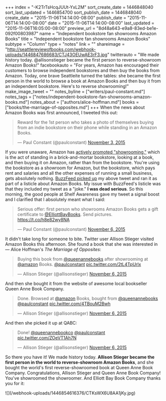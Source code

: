+++
index = "-K2TrTsHcqJUUt-YxL2M"
sort_create_date = 1446848040
sort_last_updated = 1446854700
sort_publish_date = 1446848040
create_date = "2015-11-06T14:14:00-08:00"
publish_date = "2015-11-06T14:14:00-08:00"
date = "2015-11-06T14:14:00-08:00"
last_updated = "2015-11-06T16:05:00-08:00"
preview_url = "8d48a643-e9a8-83ed-be1e-092f00803987"
name = "Independent bookstore fan showrooms Amazon Books"
title = "Independent bookstore fan showrooms Amazon Books"
subtype = "Column"
type = "notes"
link = ""
shareimage = "http://seattlereviewofbooks.com/webhook-uploads/1446847686683/CTJ43OEUwAE3rF3.jpg"
twitterauto = "We made history today. @allisonstieger became the first person to reverse-showroom Amazon Books!"
facebookauto = "For years, Amazon has encouraged their customers to browse independent bookstores and then buy the books from Amazon. Today, one brave Seattleite turned the tables: she became the first person in the world to browse a book at Amazon Books and then buy it from an independent bookstore. Here's to reverse showrooming!"
make_image_tweet = ""
notes_byline = ["writers/paul-constant.md"]
notes_tags = ["notes/independent-bookstore-fan-showrooms-amazon-books.md"]
notes_about = ["authors/alice-hoffman.md"]
books = ["books/the-marriage-of-opposites.md"]
+++
When the news about Amazon Books was first announced, I tweeted this out:

<blockquote class="twitter-tweet" lang="en"><p lang="en" dir="ltr">Reward for the 1st person who takes a photo of themselves buying from an indie bookstore on their phone while standing in an Amazon Books.</p>&mdash; Paul Constant (@paulconstant) <a href="https://twitter.com/paulconstant/status/661340177055420416">November 3, 2015</a></blockquote>

If you were unaware, Amazon has [actively promoted "showrooming,"](http://www.mobilecommercedaily.com/amazon-takes-showrooming-to-next-level-with-image-recognition) which is the act of standing in a brick-and-mortar bookstore, looking at a book, and then buying it on Amazon, rather than from the bookstore. You're using the bookstore as a showroom for Amazon, but the bookstore, which pays rent and salaries and all the other expenses of running a small business, gets absolutely nothing. [BuzzFeed picked up](http://www.buzzfeed.com/danieldalton/support-your-local-bookshop?utm_term=.yxb5EGxEE#.ebMjkyQkk) my above tweet and ran it as part of a listicle about Amazon Books. My issue with BuzzFeed's listicle was that they included my tweet as a "joke." **I was dead serious**. So this morning, the good people at Shelf Awareness gave my tweet a signal boost and I clarified that I absolutely meant what I said:

<blockquote class="twitter-tweet" lang="en"><p lang="en" dir="ltr">Serious offer: first person who showrooms Amazon Books gets a gift certificate to <a href="https://twitter.com/ElliottBayBooks">@ElliottBayBooks</a>. Send pictures. <a href="https://t.co/h8e82wy8NA">https://t.co/h8e82wy8NA</a></p>&mdash; Paul Constant (@paulconstant) <a href="https://twitter.com/paulconstant/status/662696253621301248">November 6, 2015</a></blockquote>

It didn't take long for someone to bite. Twitter user Allison Stieger visited Amazon Books this afternoon. She found a book that she was interested in — Alice Hoffman's *The Marriage of Opposites*:

<blockquote class="twitter-tweet" lang="en"><p lang="en" dir="ltr">Buying this book from <a href="https://twitter.com/queenannebooks">@queenannebooks</a> after showrooming at <a href="https://twitter.com/amazon">@amazon</a> Books. <a href="https://twitter.com/paulconstant">@paulconstant</a> <a href="https://t.co/2tL4TpUrlx">pic.twitter.com/2tL4TpUrlx</a></p>&mdash; Allison Stieger (@allisonstieger) <a href="https://twitter.com/allisonstieger/status/662724992895848449">November 6, 2015</a></blockquote>

And then she bought it from the website of awesome local bookseller Queen Anne Book Company.

<blockquote class="twitter-tweet" lang="en"><p lang="en" dir="ltr">Done. Browsed at <a href="https://twitter.com/amazon">@amazon</a> Books, bought from <a href="https://twitter.com/queenannebooks">@queenannebooks</a> <a href="https://twitter.com/paulconstant">@paulconstant</a> <a href="https://t.co/4TBouM2Bwh">pic.twitter.com/4TBouM2Bwh</a></p>&mdash; Allison Stieger (@allisonstieger) <a href="https://twitter.com/allisonstieger/status/662727439106179072">November 6, 2015</a></blockquote>

And then she picked it up at QABC: 

<blockquote class="twitter-tweet" lang="en"><p lang="en" dir="ltr">Done! <a href="https://twitter.com/queenannebookco">@queenannebookco</a> <a href="https://twitter.com/paulconstant">@paulconstant</a> <a href="https://t.co/ZOeVT1Ah7N">pic.twitter.com/ZOeVT1Ah7N</a></p>&mdash; Allison Stieger (@allisonstieger) <a href="https://twitter.com/allisonstieger/status/662735640631468032">November 6, 2015</a></blockquote>

So there you have it! We made history today. **Allison Stieger became the first person in the world to reverse-showroom Amazon Books**, and she bought the world's first reverse-showroomed book at Queen Anne Book Company. Congratulations, Allison Stieger and Queen Anne Book Company! You've showroomed the showroomer. And Elliott Bay Book Company thanks you for it:

<p class="image">![](/webhook-uploads/1446854616376/CTKsWX6U8AA1jKy.jpg)</p>